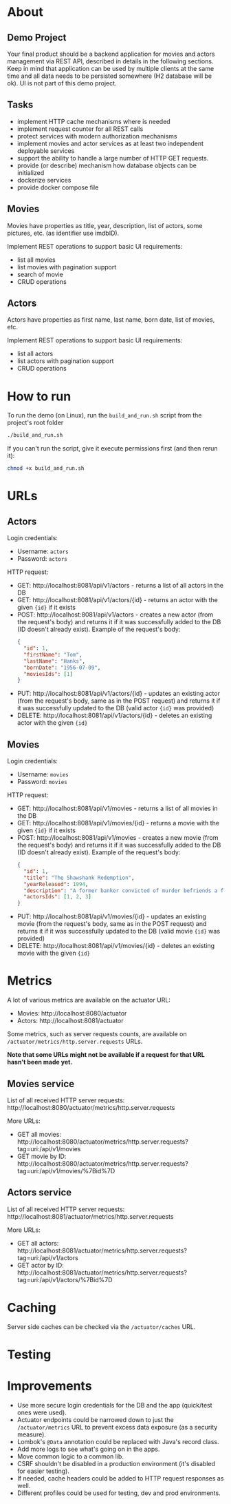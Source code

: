 # About

## Demo Project

Your final product should be a backend application for movies and actors management via REST API, described in
details in the following sections. Keep in mind that application can be used by multiple clients at the same time and
all
data needs to be persisted somewhere (H2 database will be ok). UI is not part of this demo project.

## Tasks

* implement HTTP cache mechanisms where is needed
* implement request counter for all REST calls
* protect services with modern authorization mechanisms
* implement movies and actor services as at least two independent deployable services
* support the ability to handle a large number of HTTP GET requests.
* provide (or describe) mechanism how database objects can be initialized
* dockerize services
* provide docker compose file

## Movies

Movies have properties as title, year, description, list of actors, some pictures, etc. (as identifier use imdbID).

Implement REST operations to support basic UI requirements:

* list all movies
* list movies with pagination support
* search of movie
* CRUD operations

## Actors

Actors have properties as first name, last name, born date, list of movies, etc.

Implement REST operations to support basic UI requirements:

* list all actors
* list actors with pagination support
* CRUD operations

# How to run

To run the demo (on Linux), run the `build_and_run.sh` script from the project's root folder

```bash
./build_and_run.sh
```

If you can't run the script, give it execute permissions first (and then rerun it):

```bash
chmod +x build_and_run.sh
```

# URLs

## Actors

Login credentials:

* Username: `actors`
* Password: `actors`

HTTP request:

* GET: http://localhost:8081/api/v1/actors - returns a list of all actors in the DB
* GET: http://localhost:8081/api/v1/actors/{id} - returns an actor with the given `{id}` if it exists
* POST: http://localhost:8081/api/v1/actors - creates a new actor (from the request's body) and returns it if it was
  successfully added to the DB (ID doesn't already exist). Example of the request's body:
  ```json
  {
    "id": 1,
    "firstName": "Tom",
    "lastName": "Hanks",
    "bornDate": "1956-07-09",
    "moviesIds": [1]
  }
  ```
* PUT: http://localhost:8081/api/v1/actors/{id} - updates an existing actor (from the request's body, same as in the
  POST request) and returns it if it was successfully updated to the DB (valid actor `{id}` was provided)
* DELETE: http://localhost:8081/api/v1/actors/{id} - deletes an existing actor with the given `{id}`

## Movies

Login credentials:

* Username: `movies`
* Password: `movies`

HTTP request:

* GET: http://localhost:8081/api/v1/movies - returns a list of all movies in the DB
* GET: http://localhost:8081/api/v1/movies/{id} - returns a movie with the given `{id}` if it exists
* POST: http://localhost:8081/api/v1/movies - creates a new movie (from the request's body) and returns it if it was
  successfully added to the DB (ID doesn't already exist). Example of the request's body:
  ```json
  {
    "id": 1,
    "title": "The Shawshank Redemption",
    "yearReleased": 1994,
    "description": "A former banker convicted of murder befriends a fellow prisoner as he tries to prove his innocence.",
    "actorsIds": [1, 2, 3]
  }
  ```
* PUT: http://localhost:8081/api/v1/movies/{id} - updates an existing movie (from the request's body, same as in the
  POST request) and returns it if it was successfully updated to the DB (valid movie `{id}` was provided)
* DELETE: http://localhost:8081/api/v1/movies/{id} - deletes an existing movie with the given `{id}`

# Metrics

A lot of various metrics are available on the actuator URL:

* Movies: http://localhost:8080/actuator
* Actors: http://localhost:8081/actuator

Some metrics, such as server requests counts, are available on `/actuator/metrics/http.server.requests` URLs.

**Note that some URLs might not be available if a request for that URL hasn't been made yet.**

## Movies service

List of all received HTTP server requests: http://localhost:8080/actuator/metrics/http.server.requests

More URLs:

* GET all movies: http://localhost:8080/actuator/metrics/http.server.requests?tag=uri:/api/v1/movies
* GET movie by ID: http://localhost:8080/actuator/metrics/http.server.requests?tag=uri:/api/v1/movies/%7Bid%7D

## Actors service

List of all received HTTP server requests: http://localhost:8081/actuator/metrics/http.server.requests

More URLs:

* GET all actors: http://localhost:8081/actuator/metrics/http.server.requests?tag=uri:/api/v1/actors
* GET actor by ID: http://localhost:8081/actuator/metrics/http.server.requests?tag=uri:/api/v1/actors/%7Bid%7D

# Caching

Server side caches can be checked via the `/actuator/caches` URL.

# Testing

# Improvements

* Use more secure login credentials for the DB and the app (quick/test ones were used).
* Actuator endpoints could be narrowed down to just the `/actuator/metrics` URL to prevent excess data exposure (as a
  security measure).
* Lombok's `@Data` annotation could be replaced with Java's record class.
* Add more logs to see what's going on in the apps.
* Move common logic to a common lib.
* CSRF shouldn't be disabled in a production environment (it's disabled for easier testing).
* If needed, cache headers could be added to HTTP request responses as well.
* Different profiles could be used for testing, dev and prod environments.